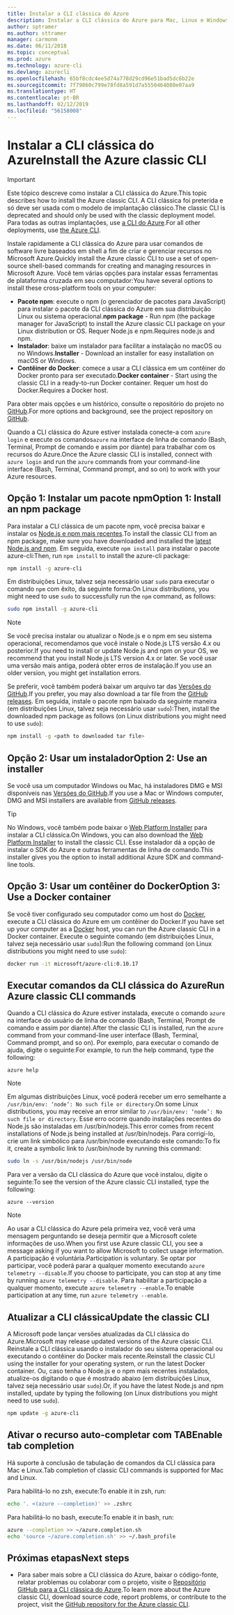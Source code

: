 ```yaml
---
title: Instalar a CLI clássica do Azure
description: Instalar a CLI clássica do Azure para Mac, Linux e Windows para começar a usar os serviços do Azure
author: sptramer
ms.author: sttramer
manager: carmonm
ms.date: 06/11/2018
ms.topic: conceptual
ms.prod: azure
ms.technology: azure-cli
ms.devlang: azurecli
ms.openlocfilehash: 65bf8cdc4ee5d74a778d29cd96e51bad5dc6b22e
ms.sourcegitcommit: 7f79860c799e78fd8a591d7a5550464080e07aa9
ms.translationtype: HT
ms.contentlocale: pt-BR
ms.lasthandoff: 02/12/2019
ms.locfileid: "56158008"
---
```

# <a name="install-the-azure-classic-cli"></a><span data-ttu-id="8c484-103">Instalar a CLI clássica do Azure</span><span class="sxs-lookup"><span data-stu-id="8c484-103">Install the Azure classic CLI</span></span>

> [!IMPORTANT]
> <span data-ttu-id="8c484-104">Este tópico descreve como instalar a CLI clássica do Azure.</span><span class="sxs-lookup"><span data-stu-id="8c484-104">This topic describes how to install the Azure classic CLI.</span></span> <span data-ttu-id="8c484-105">A CLI clássica foi preterida e só deve ser usada com o modelo de implantação clássico.</span><span class="sxs-lookup"><span data-stu-id="8c484-105">The classic CLI is deprecated and should only be used with the classic deployment model.</span></span>
> <span data-ttu-id="8c484-106">Para todas as outras implantações, use [a CLI do Azure](/cli/azure).</span><span class="sxs-lookup"><span data-stu-id="8c484-106">For all other deployments, use [the Azure CLI](/cli/azure).</span></span>

<span data-ttu-id="8c484-107">Instale rapidamente a CLI clássica do Azure para usar comandos de software livre baseados em shell a fim de criar e gerenciar recursos no Microsoft Azure.</span><span class="sxs-lookup"><span data-stu-id="8c484-107">Quickly install the Azure classic CLI to use a set of open-source shell-based commands for creating and managing resources in Microsoft Azure.</span></span> <span data-ttu-id="8c484-108">Você tem várias opções para instalar essas ferramentas de plataforma cruzada em seu computador:</span><span class="sxs-lookup"><span data-stu-id="8c484-108">You have several options to install these cross-platform tools on your computer:</span></span>

* <span data-ttu-id="8c484-109">**Pacote npm**: execute o npm (o gerenciador de pacotes para JavaScript) para instalar o pacote da CLI clássica do Azure em sua distribuição Linux ou sistema operacional.</span><span class="sxs-lookup"><span data-stu-id="8c484-109">**npm package** - Run npm (the package manager for JavaScript) to install the Azure classic CLI package on your Linux distribution or OS.</span></span> <span data-ttu-id="8c484-110">Requer Node.js e npm.</span><span class="sxs-lookup"><span data-stu-id="8c484-110">Requires node.js and npm.</span></span>
* <span data-ttu-id="8c484-111">**Instalador**: baixe um instalador para facilitar a instalação no macOS ou no Windows.</span><span class="sxs-lookup"><span data-stu-id="8c484-111">**Installer** - Download an installer for easy installation on macOS or Windows.</span></span>
* <span data-ttu-id="8c484-112">**Contêiner do Docker**: comece a usar a CLI clássica em um contêiner do Docker pronto para ser executado.</span><span class="sxs-lookup"><span data-stu-id="8c484-112">**Docker container** - Start using the classic CLI in a ready-to-run Docker container.</span></span> <span data-ttu-id="8c484-113">Requer um host do Docker.</span><span class="sxs-lookup"><span data-stu-id="8c484-113">Requires a Docker host.</span></span>

<span data-ttu-id="8c484-114">Para obter mais opções e um histórico, consulte o repositório do projeto no [GitHub](https://github.com/azure/azure-xplat-cli).</span><span class="sxs-lookup"><span data-stu-id="8c484-114">For more options and background, see the project repository on [GitHub](https://github.com/azure/azure-xplat-cli).</span></span>

<span data-ttu-id="8c484-115">Quando a CLI clássica do Azure estiver instalada conecte-a com `azure login` e execute os comandos`azure` na interface de linha de comando (Bash, Terminal, Prompt de comando e assim por diante) para trabalhar com os recursos do Azure.</span><span class="sxs-lookup"><span data-stu-id="8c484-115">Once the Azure classic CLI is installed, connect with `azure login` and run the `azure` commands from your command-line interface (Bash, Terminal, Command prompt, and so on) to work with your Azure resources.</span></span>

## <a name="option-1-install-an-npm-package"></a><span data-ttu-id="8c484-116">Opção 1: Instalar um pacote npm</span><span class="sxs-lookup"><span data-stu-id="8c484-116">Option 1: Install an npm package</span></span>

<span data-ttu-id="8c484-117">Para instalar a CLI clássica de um pacote npm, você precisa baixar e instalar os [Node.js e npm mais recentes](https://nodejs.org/en/download/package-manager/).</span><span class="sxs-lookup"><span data-stu-id="8c484-117">To install the classic CLI from an npm package, make sure you have downloaded and installed the [latest Node.js and npm](https://nodejs.org/en/download/package-manager/).</span></span> <span data-ttu-id="8c484-118">Em seguida, execute `npm install` para instalar o pacote azure-cli:</span><span class="sxs-lookup"><span data-stu-id="8c484-118">Then, run `npm install` to install the azure-cli package:</span></span>

```bash
npm install -g azure-cli
```

<span data-ttu-id="8c484-119">Em distribuições Linux, talvez seja necessário usar `sudo` para executar o comando `npm` com êxito, da seguinte forma:</span><span class="sxs-lookup"><span data-stu-id="8c484-119">On Linux distributions, you might need to use `sudo` to successfully run the `npm` command, as follows:</span></span>

```bash
sudo npm install -g azure-cli
```

> [!NOTE]
> <span data-ttu-id="8c484-120">Se você precisa instalar ou atualizar o Node.js e o npm em seu sistema operacional, recomendamos que você instale o Node.js LTS versão 4.x ou posterior.</span><span class="sxs-lookup"><span data-stu-id="8c484-120">If you need to install or update Node.js and npm on your OS, we recommend that you install Node.js LTS version 4.x or later.</span></span> <span data-ttu-id="8c484-121">Se você usar uma versão mais antiga, poderá obter erros de instalação.</span><span class="sxs-lookup"><span data-stu-id="8c484-121">If you use an older version, you might get installation errors.</span></span>

<span data-ttu-id="8c484-122">Se preferir, você também poderá baixar um arquivo tar das [Versões do GitHub](https://github.com/Azure/azure-xplat-cli/releases).</span><span class="sxs-lookup"><span data-stu-id="8c484-122">If you prefer, you may also download a tar file from the [GitHub releases](https://github.com/Azure/azure-xplat-cli/releases).</span></span> <span data-ttu-id="8c484-123">Em seguida, instale o pacote npm baixado da seguinte maneira (em distribuições Linux, talvez seja necessário usar `sudo`):</span><span class="sxs-lookup"><span data-stu-id="8c484-123">Then, install the downloaded npm package as follows (on Linux distributions you might need to use `sudo`):</span></span>

```bash
npm install -g <path to downloaded tar file>
```

## <a name="option-2-use-an-installer"></a><span data-ttu-id="8c484-124">Opção 2: Usar um instalador</span><span class="sxs-lookup"><span data-stu-id="8c484-124">Option 2: Use an installer</span></span>

<span data-ttu-id="8c484-125">Se você usa um computador Windows ou Mac, há instaladores DMG e MSI disponíveis nas [Versões do GitHub](https://github.com/Azure/azure-xplat-cli/releases).</span><span class="sxs-lookup"><span data-stu-id="8c484-125">If you use a Mac or Windows computer, DMG and MSI installers are available from [GitHub releases](https://github.com/Azure/azure-xplat-cli/releases).</span></span>

> [!TIP]
> <span data-ttu-id="8c484-126">No Windows, você também pode baixar o [Web Platform Installer](https://go.microsoft.com/?linkid=9828653) para instalar a CLI clássica.</span><span class="sxs-lookup"><span data-stu-id="8c484-126">On Windows, you can also download the [Web Platform Installer](https://go.microsoft.com/?linkid=9828653) to install the classic CLI.</span></span> <span data-ttu-id="8c484-127">Esse instalador dá a opção de instalar o SDK do Azure e outras ferramentas de linha de comando.</span><span class="sxs-lookup"><span data-stu-id="8c484-127">This installer gives you the option to install additional Azure SDK and command-line tools.</span></span>

## <a name="option-3-use-a-docker-container"></a><span data-ttu-id="8c484-128">Opção 3: Usar um contêiner do Docker</span><span class="sxs-lookup"><span data-stu-id="8c484-128">Option 3: Use a Docker container</span></span>

<span data-ttu-id="8c484-129">Se você tiver configurado seu computador como um host do [Docker](https://docs.docker.com/engine/understanding-docker/), execute a CLI clássica do Azure em um contêiner do Docker.</span><span class="sxs-lookup"><span data-stu-id="8c484-129">If you have set up your computer as a [Docker](https://docs.docker.com/engine/understanding-docker/) host, you can run the Azure classic CLI in a Docker container.</span></span> <span data-ttu-id="8c484-130">Execute o seguinte comando (em distribuições Linux, talvez seja necessário usar `sudo`):</span><span class="sxs-lookup"><span data-stu-id="8c484-130">Run the following command (on Linux distributions you might need to use `sudo`):</span></span>

```bash
docker run -it microsoft/azure-cli:0.10.17
```

## <a name="run-azure-classic-cli-commands"></a><span data-ttu-id="8c484-131">Executar comandos da CLI clássica do Azure</span><span class="sxs-lookup"><span data-stu-id="8c484-131">Run Azure classic CLI commands</span></span>

<span data-ttu-id="8c484-132">Quando a CLI clássica do Azure estiver instalada, execute o comando `azure` na interface do usuário de linha de comando (Bash, Terminal, Prompt de comando e assim por diante).</span><span class="sxs-lookup"><span data-stu-id="8c484-132">After the classic CLI is installed, run the `azure` command from your command-line user interface (Bash, Terminal, Command prompt, and so on).</span></span> <span data-ttu-id="8c484-133">Por exemplo, para executar o comando de ajuda, digite o seguinte:</span><span class="sxs-lookup"><span data-stu-id="8c484-133">For example, to run the help command, type the following:</span></span>

```azurecli-interactive
azure help
```

> [!NOTE]
> <span data-ttu-id="8c484-134">Em algumas distribuições Linux, você poderá receber um erro semelhante a `/usr/bin/env: ‘node’: No such file or directory`.</span><span class="sxs-lookup"><span data-stu-id="8c484-134">On some Linux distributions, you may receive an error similar to `/usr/bin/env: ‘node’: No such file or directory`.</span></span> <span data-ttu-id="8c484-135">Esse erro ocorre quando instalações recentes do Node.js são instaladas em /usr/bin/nodejs.</span><span class="sxs-lookup"><span data-stu-id="8c484-135">This error comes from recent installations of Node.js being installed at /usr/bin/nodejs.</span></span> <span data-ttu-id="8c484-136">Para corrigi-lo, crie um link simbólico para /usr/bin/node executando este comando:</span><span class="sxs-lookup"><span data-stu-id="8c484-136">To fix it, create a symbolic link to /usr/bin/node by running this command:</span></span>

```bash
sudo ln -s /usr/bin/nodejs /usr/bin/node
```

<span data-ttu-id="8c484-137">Para ver a versão da CLI clássica do Azure que você instalou, digite o seguinte:</span><span class="sxs-lookup"><span data-stu-id="8c484-137">To see the version of the Azure classic CLI installed, type the following:</span></span>

```azurecli-interactive
azure --version
```

> [!NOTE]
> <span data-ttu-id="8c484-138">Ao usar a CLI clássica do Azure pela primeira vez, você verá uma mensagem perguntando se deseja permitir que a Microsoft colete informações de uso.</span><span class="sxs-lookup"><span data-stu-id="8c484-138">When you first use Azure classic CLI, you see a message asking if you want to allow Microsoft to collect usage information.</span></span> <span data-ttu-id="8c484-139">A participação é voluntária.</span><span class="sxs-lookup"><span data-stu-id="8c484-139">Participation is voluntary.</span></span> <span data-ttu-id="8c484-140">Se optar por participar, você poderá parar a qualquer momento executando `azure telemetry --disable`.</span><span class="sxs-lookup"><span data-stu-id="8c484-140">If you choose to participate, you can stop at any time by running `azure telemetry --disable`.</span></span> <span data-ttu-id="8c484-141">Para habilitar a participação a qualquer momento, execute `azure telemetry --enable`.</span><span class="sxs-lookup"><span data-stu-id="8c484-141">To enable participation at any time, run `azure telemetry --enable`.</span></span>

## <a name="update-the-classic-cli"></a><span data-ttu-id="8c484-142">Atualizar a CLI clássica</span><span class="sxs-lookup"><span data-stu-id="8c484-142">Update the classic CLI</span></span>

<span data-ttu-id="8c484-143">A Microsoft pode lançar versões atualizadas da CLI clássica do Azure.</span><span class="sxs-lookup"><span data-stu-id="8c484-143">Microsoft may release updated versions of the Azure classic CLI.</span></span> <span data-ttu-id="8c484-144">Reinstale a CLI clássica usando o instalador do seu sistema operacional ou executando o contêiner do Docker mais recente.</span><span class="sxs-lookup"><span data-stu-id="8c484-144">Reinstall the classic CLI using the installer for your operating system, or run the latest Docker container.</span></span> <span data-ttu-id="8c484-145">Ou, caso tenha o Node.js e o npm mais recentes instalados, atualize-os digitando o que é mostrado abaixo (em distribuições Linux, talvez seja necessário usar `sudo`).</span><span class="sxs-lookup"><span data-stu-id="8c484-145">Or, if you have the latest Node.js and npm installed, update by typing the following (on Linux distributions you might need to use `sudo`).</span></span>

```bash
npm update -g azure-cli
```

## <a name="enable-tab-completion"></a><span data-ttu-id="8c484-146">Ativar o recurso auto-completar com TAB</span><span class="sxs-lookup"><span data-stu-id="8c484-146">Enable tab completion</span></span>

<span data-ttu-id="8c484-147">Há suporte à conclusão de tabulação de comandos da CLI clássica para Mac e Linux.</span><span class="sxs-lookup"><span data-stu-id="8c484-147">Tab completion of classic CLI commands is supported for Mac and Linux.</span></span>

<span data-ttu-id="8c484-148">Para habilitá-lo no zsh, execute:</span><span class="sxs-lookup"><span data-stu-id="8c484-148">To enable it in zsh, run:</span></span>

```bash
echo '. <(azure --completion)' >> .zshrc
```

<span data-ttu-id="8c484-149">Para habilitá-lo no bash, execute:</span><span class="sxs-lookup"><span data-stu-id="8c484-149">To enable it in bash, run:</span></span>

```bash
azure --completion >> ~/azure.completion.sh
echo 'source ~/azure.completion.sh' >> ~/.bash_profile
```

## <a name="next-steps"></a><span data-ttu-id="8c484-150">Próximas etapas</span><span class="sxs-lookup"><span data-stu-id="8c484-150">Next steps</span></span>

* <span data-ttu-id="8c484-151">Para saber mais sobre a CLI clássica do Azure, baixar o código-fonte, relatar problemas ou colaborar com o projeto, visite o [Repositório GitHub para a CLI clássica do Azure](https://github.com/azure/azure-xplat-cli).</span><span class="sxs-lookup"><span data-stu-id="8c484-151">To learn more about the Azure classic CLI, download source code, report problems, or contribute to the project, visit the [GitHub repository for the Azure classic CLI](https://github.com/azure/azure-xplat-cli).</span></span>
